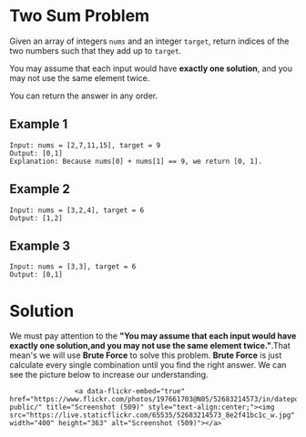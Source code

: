 # Two Sum Problem

Given an array of integers ```nums``` and an integer ```target```, return indices of the two numbers such that they add up to ```target```.

You may assume that each input would have **exactly one solution**, and you may not use the same element twice.

You can return the answer in any order.

## Example 1

```
Input: nums = [2,7,11,15], target = 9
Output: [0,1]
Explanation: Because nums[0] + nums[1] == 9, we return [0, 1].
```

## Example 2

```
Input: nums = [3,2,4], target = 6
Output: [1,2]
```
                     
## Example 3

```
Input: nums = [3,3], target = 6
Output: [0,1]
```





# Solution

We must pay attention to the **"You may assume that each input would have exactly one solution,and you may not use the same element twice."**.That mean's we will use **Brute Force** to solve this problem. 
**Brute Force** is just calculate every single combination until you find the right answer. We can see the picture below to increase our understanding.

                    <a data-flickr-embed="true" href="https://www.flickr.com/photos/197661703@N05/52683214573/in/dateposted-public/" title="Screenshot (509)" style="text-align:center;"><img src="https://live.staticflickr.com/65535/52683214573_8e2f41bc1c_w.jpg" width="400" height="363" alt="Screenshot (509)"></a>
